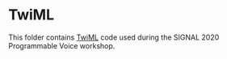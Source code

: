 # TwiML

This folder contains [TwiML](https://www.twilio.com/docs/voice/twiml) code used during the SIGNAL 2020 Programmable Voice workshop.